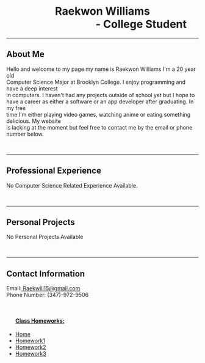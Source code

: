 <!DOCTYPE html>
<html>
<head>
<title>Raekwon Williams - Online Portfolio</title> 
	<link rel="Stylesheet" href="Style.css">
</head>
	
<body>
<h1 style="text-align:center">Raekwon Williams <br>
 &emsp;&emsp;&emsp;&emsp;&emsp;&emsp;&emsp; - College Student <br>
</h1>
<hr>
	
<h2> About Me  </h2>
<p> Hello and welcome to my page my name is Raekwon Williams I'm a 20 year old <br>
Computer Science Major at Brooklyn College. I enjoy programming and have a deep  interest <br>
in computers. I haven't had any projects outside of school yet but I hope to <br>
have a career as either a software or an app developer after graduating. In my free<br>
time I'm either playing video games, watching anime or eating something delicious. My website<br>
is lacking at the moment but feel free to contact me by the email or phone number below. <br>
</p>
<br><hr>

<h2> Professional Experience </h2>
<p>No Computer Science Related Experience Available.</p>
<br><hr>

<h2> Personal Projects </h2>
<p> No Personal Projects Available </p>
<br><hr>

<h2> Contact Information </h2>
<p>Email:<a href="mailto:Raekwill15@gmail.com"> Raekwill15@gmail.com</a> <br>
Phone Number: (347)-972-9506 </p>

<ul class="navbar">
<br>
<h4><u>Class Homeworks:</u></h4>
<li><a href="Hw5_CISC3130.html">Home</a>
<li><a href="hw1.html">Homework1 </a>
<li><a href="hw2.html">Homework2 </a>
<li><a href="hw3.html">Homework3 </a>
</ul>


</body>
</html>
